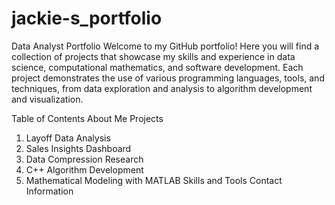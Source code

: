 # jackie-s_portfolio
Data Analyst Portfolio
Welcome to my GitHub portfolio! Here you will find a collection of projects that showcase my skills and experience in data science, computational mathematics, and software development. Each project demonstrates the use of various programming languages, tools, and techniques, from data exploration and analysis to algorithm development and visualization.

Table of Contents
About Me
Projects
1. Layoff Data Analysis
2. Sales Insights Dashboard
3. Data Compression Research
4. C++ Algorithm Development
5. Mathematical Modeling with MATLAB
Skills and Tools
Contact Information
